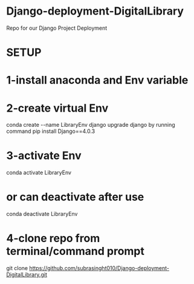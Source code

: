 # Django-deployment-DigitalLibrary
Repo for our Django Project Deployment  
# SETUP
# 1-install anaconda and Env variable
# 2-create virtual Env 
  conda create --name LibraryEnv django
  upgrade django by running command
  pip install Django==4.0.3
# 3-activate Env  
 conda activate LibraryEnv
 # or can deactivate after use
 conda deactivate LibraryEnv
# 4-clone repo from terminal/command prompt
 git clone https://github.com/subrasinght010/Django-deployment-DigitalLibrary.git

